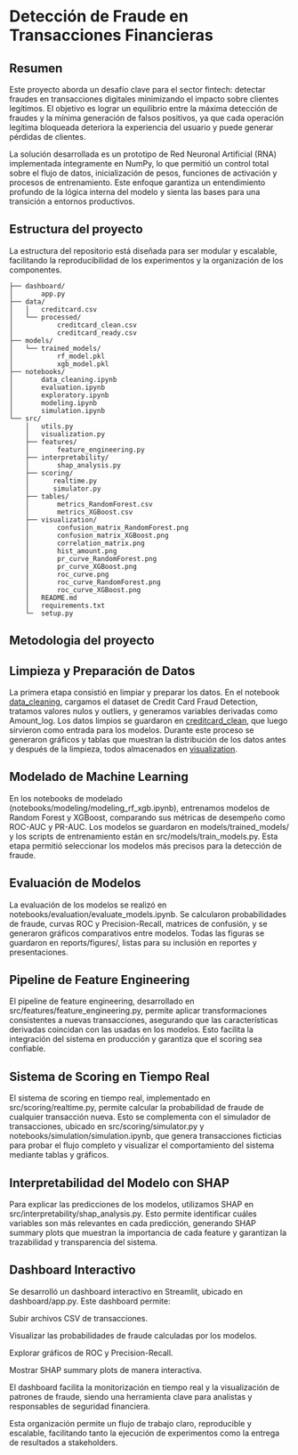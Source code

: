 # Detección de Fraude en Transacciones Financieras

## Resumen

Este proyecto aborda un desafío clave para el sector fintech: detectar fraudes en transacciones digitales minimizando el impacto sobre clientes legítimos. El objetivo es lograr un equilibrio entre la máxima detección de fraudes y la mínima generación de falsos positivos, ya que cada operación legítima bloqueada deteriora la experiencia del usuario y puede generar pérdidas de clientes.

La solución desarrollada es un prototipo de Red Neuronal Artificial (RNA) implementada íntegramente en NumPy, lo que permitió un control total sobre el flujo de datos, inicialización de pesos, funciones de activación y procesos de entrenamiento. Este enfoque garantiza un entendimiento profundo de la lógica interna del modelo y sienta las bases para una transición a entornos productivos.


## Estructura del proyecto

La estructura del repositorio está diseñada para ser modular y escalable, facilitando la reproducibilidad de los experimentos y la organización de los componentes.

```
├── dashboard/
│       app.py
├── data/
│   │   creditcard.csv
│   └── processed/
│           creditcard_clean.csv
│           creditcard_ready.csv
├── models/
│   └── trained_models/
│           rf_model.pkl
│           xgb_model.pkl
├── notebooks/
│       data_cleaning.ipynb
│       evaluation.ipynb
│       exploratory.ipynb
│       modeling.ipynb
│       simulation.ipynb
└── src/
    │   utils.py
    │   visualization.py
    ├── features/
    │       feature_engineering.py
    ├── interpretability/
    │       shap_analysis.py
    ├── scoring/
    │      realtime.py
    │      simulator.py
    ├── tables/
    │       metrics_RandomForest.csv
    │       metrics_XGBoost.csv
    ├── visualization/
    │       confusion_matrix_RandomForest.png
    │       confusion_matrix_XGBoost.png
    │       correlation_matrix.png
    │       hist_amount.png
    │       pr_curve_RandomForest.png
    │       pr_curve_XGBoost.png
    │       roc_curve.png
    │       roc_curve_RandomForest.png
    │       roc_curve_XGBoost.png
    │   README.md
    │   requirements.txt
    └─  setup.py
```

## Metodologia del proyecto

## Limpieza y Preparación de Datos

La primera etapa consistió en limpiar y preparar los datos. En el notebook [data_cleaning](notebooks/exploratory/data_cleaning.ipynb), cargamos el dataset de Credit Card Fraud Detection, tratamos valores nulos y outliers, y generamos variables derivadas como Amount_log. Los datos limpios se guardaron en [creditcard_clean](data/processed/creditcard_clean.csv), que luego sirvieron como entrada para los modelos. Durante este proceso se generaron gráficos y tablas que muestran la distribución de los datos antes y después de la limpieza, todos almacenados en [visualization](src/visualization/).

## Modelado de Machine Learning

En los notebooks de modelado (notebooks/modeling/modeling_rf_xgb.ipynb), entrenamos modelos de Random Forest y XGBoost, comparando sus métricas de desempeño como ROC-AUC y PR-AUC. Los modelos se guardaron en models/trained_models/ y los scripts de entrenamiento están en src/models/train_models.py. Esta etapa permitió seleccionar los modelos más precisos para la detección de fraude.

## Evaluación de Modelos

La evaluación de los modelos se realizó en notebooks/evaluation/evaluate_models.ipynb. Se calcularon probabilidades de fraude, curvas ROC y Precision-Recall, matrices de confusión, y se generaron gráficos comparativos entre modelos. Todas las figuras se guardaron en reports/figures/, listas para su inclusión en reportes y presentaciones.

## Pipeline de Feature Engineering

El pipeline de feature engineering, desarrollado en src/features/feature_engineering.py, permite aplicar transformaciones consistentes a nuevas transacciones, asegurando que las características derivadas coincidan con las usadas en los modelos. Esto facilita la integración del sistema en producción y garantiza que el scoring sea confiable.

## Sistema de Scoring en Tiempo Real

El sistema de scoring en tiempo real, implementado en src/scoring/realtime.py, permite calcular la probabilidad de fraude de cualquier transacción nueva. Esto se complementa con el simulador de transacciones, ubicado en src/scoring/simulator.py y notebooks/simulation/simulation.ipynb, que genera transacciones ficticias para probar el flujo completo y visualizar el comportamiento del sistema mediante tablas y gráficos.

## Interpretabilidad del Modelo con SHAP

Para explicar las predicciones de los modelos, utilizamos SHAP en src/interpretability/shap_analysis.py. Esto permite identificar cuáles variables son más relevantes en cada predicción, generando SHAP summary plots que muestran la importancia de cada feature y garantizan la trazabilidad y transparencia del sistema.

## Dashboard Interactivo

Se desarrolló un dashboard interactivo en Streamlit, ubicado en dashboard/app.py. Este dashboard permite:

Subir archivos CSV de transacciones.

Visualizar las probabilidades de fraude calculadas por los modelos.

Explorar gráficos de ROC y Precision-Recall.

Mostrar SHAP summary plots de manera interactiva.

El dashboard facilita la monitorización en tiempo real y la visualización de patrones de fraude, siendo una herramienta clave para analistas y responsables de seguridad financiera.

Esta organización permite un flujo de trabajo claro, reproducible y escalable, facilitando tanto la ejecución de experimentos como la entrega de resultados a stakeholders.


